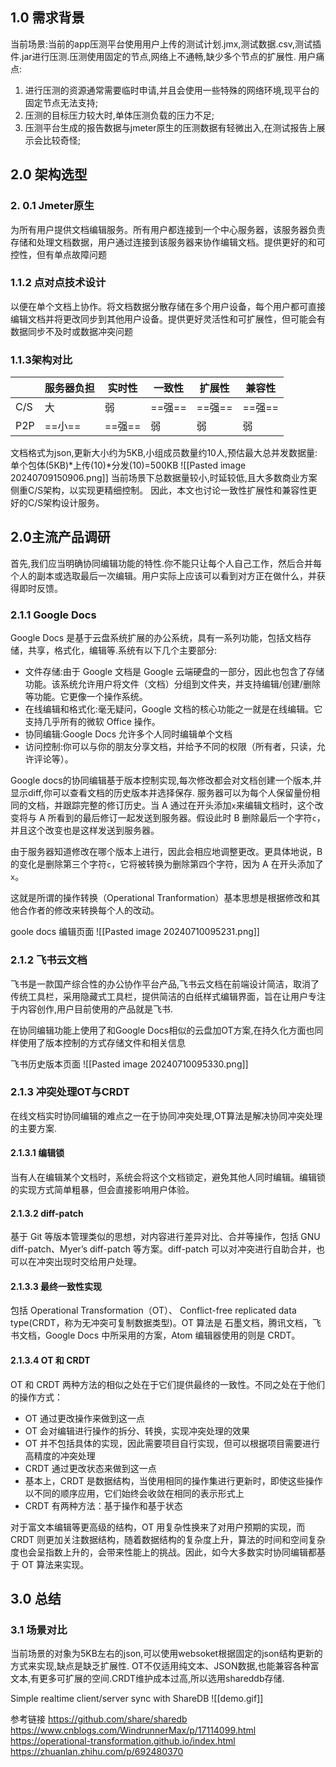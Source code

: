 
## 1.0 需求背景

当前场景:当前的app压测平台使用用户上传的测试计划.jmx,测试数据.csv,测试插件.jar进行压测.压测使用固定的节点,网络上不通畅,缺少多个节点的扩展性.
用户痛点: 
1. 进行压测的资源通常需要临时申请,并且会使用一些特殊的网络环境,现平台的固定节点无法支持;
2. 压测的目标压力较大时,单体压测负载的压力不足;
3. 压测平台生成的报告数据与jmeter原生的压测数据有轻微出入,在测试报告上展示会比较奇怪;


## 2.0 架构选型

### 2. 0.1 Jmeter原生

为所有用户提供文档编辑服务。所有用户都连接到一个中心服务器，该服务器负责存储和处理文档数据，用户通过连接到该服务器来协作编辑文档。提供更好的和可控性，但有单点故障问题

### 1.1.2 点对点技术设计

以便在单个文档上协作。将文档数据分散存储在多个用户设备，每个用户都可直接编辑文档并将更改同步到其他用户设备。提供更好灵活性和可扩展性，但可能会有数据同步不及时或数据冲突问题

### 1.1.3架构对比

|     | 服务器负担 | 实时性 | 一致性   | 扩展性   | 兼容性   |
| --- | ----- | ------- | ----- | ----- | ----- |
| C/S | 大     | 弱       | ==强== | ==强== | ==强== |
| P2P | ==小== | ==强==   | 弱     | 弱     | 弱     |


文档格式为json,更新大小约为5KB,小组成员数量约10人,预估最大总并发数据量:单个包体(5KB)*上传(10)*分发(10)=500KB
![[Pasted image 20240709150906.png]]
当前场景下总数据量较小,时延较低,且大多数商业方案侧重C/S架构，以实现更精细控制。 因此，本文也讨论一致性扩展性和兼容性更好的C/S架构设计服务。

## 2.0主流产品调研
首先,我们应当明确协同编辑功能的特性.你不能只让每个人自己工作，然后合并每个人的副本或选取最后一次编辑。用户实际上应该可以看到对方正在做什么，并获得即时反馈。

### 2.1.1 Google Docs

Google Docs 是基于云盘系统扩展的办公系统，具有一系列功能，包括文档存储，共享，格式化，编辑等.系统有以下几个主要部分:
- 文件存储:由于 Google 文档是 Google 云端硬盘的一部分，因此也包含了存储功能。该系统允许用户将文件（文档）分组到文件夹，并支持编辑/创建/删除等功能。它更像一个操作系统。
- 在线编辑和格式化:毫无疑问，Google 文档的核心功能之一就是在线编辑。它支持几乎所有的微软 Office 操作。
- 协同编辑:Google Docs 允许多个人同时编辑单个文档
- 访问控制:你可以与你的朋友分享文档，并给予不同的权限（所有者，只读，允许评论等）。

Google docs的协同编辑基于版本控制实现,每次修改都会对文档创建一个版本,并显示diff,你可以查看文档的历史版本并选择保存.
服务器可以为每个人保留量份相同的文档，并跟踪完整的修订历史。当 A 通过在开头添加`x`来编辑文档时，这个改变将与 A 所看到的最后修订一起发送到服务器。假设此时 B 删除最后一个字符`c`，并且这个改变也是这样发送到服务器。

由于服务器知道修改在哪个版本上进行，因此会相应地调整更改。更具体地说，B 的变化是删除第三个字符`c`，它将被转换为删除第四个字符，因为 A 在开头添加了`x`。

这就是所谓的操作转换（Operational Tranformation）基本思想是根据修改和其他合作者的修改来转换每个人的改动。

goole docs 编辑页面
![[Pasted image 20240710095231.png]]



### 2.1.2 飞书云文档

飞书是一款国产综合性的办公协作平台产品,飞书云文档在前端设计简洁，取消了传统工具栏，采用隐藏式工具栏，提供简洁的白纸样式编辑界面，旨在让用户专注于内容创作,用户目前使用的产品就是飞书.

在协同编辑功能上使用了和Google Docs相似的云盘加OT方案,在持久化方面也同样使用了版本控制的方式存储文件和相关信息

飞书历史版本页面
![[Pasted image 20240710095330.png]]


### 2.1.3 冲突处理OT与CRDT

在线文档实时协同编辑的难点之一在于协同冲突处理,OT算法是解决协同冲突处理的主要方案.

#### 2.1.3.1 编辑锁

当有人在编辑某个文档时，系统会将这个文档锁定，避免其他人同时编辑。编辑锁的实现方式简单粗暴，但会直接影响用户体验。

#### 2.1.3.2 diff-patch

基于 Git 等版本管理类似的思想，对内容进行差异对比、合并等操作，包括 GNU diff-patch、Myer’s diff-patch 等方案。diff-patch 可以对冲突进行自助合并，也可以在冲突出现时交给用户处理。

#### 2.1.3.3 最终一致性实现

包括 Operational Transformation（OT）、 Conflict-free replicated data type(CRDT，称为无冲突可复制数据类型)。OT 算法是 石墨文档，腾讯文档，飞书文档，Google Docs 中所采用的方案，Atom 编辑器使用的则是 CRDT。

  
#### 2.1.3.4 OT 和 CRDT

OT 和 CRDT 两种方法的相似之处在于它们提供最终的一致性。不同之处在于他们的操作方式：

- OT 通过更改操作来做到这一点
- OT 会对编辑进行操作的拆分、转换，实现冲突处理的效果
- OT 并不包括具体的实现，因此需要项目自行实现，但可以根据项目需要进行高精度的冲突处理
- CRDT 通过更改状态来做到这一点
- 基本上，CRDT 是数据结构，当使用相同的操作集进行更新时，即使这些操作以不同的顺序应用，它们始终会收敛在相同的表示形式上
- CRDT 有两种方法：基于操作和基于状态

对于富文本编辑等更高级的结构，OT 用复杂性换来了对用户预期的实现，而 CRDT 则更加关注数据结构，随着数据结构的复杂度上升，算法的时间和空间复杂度也会呈指数上升的，会带来性能上的挑战。因此，如今大多数实时协同编辑都基于 OT 算法来实现。

## 3.0 总结

### 3.1 场景对比
当前场景的对象为5KB左右的json,可以使用websoket根据固定的json结构更新的方式来实现,缺点是缺乏扩展性.
OT不仅适用纯文本、JSON数据,也能兼容各种富文本,有更多可扩展的空间.CRDT维护成本过高,所以选用shareddb存储.

Simple realtime client/server sync with ShareDB
![[demo.gif]]



参考链接
https://github.com/share/sharedb
https://www.cnblogs.com/WindrunnerMax/p/17114099.html
https://operational-transformation.github.io/index.html
https://zhuanlan.zhihu.com/p/692480370